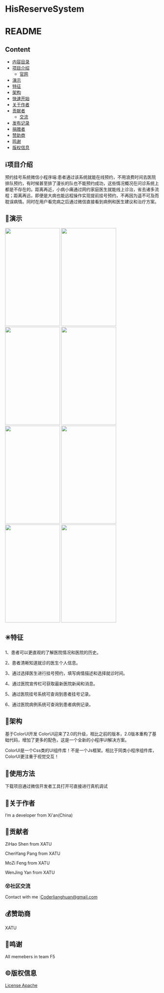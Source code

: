 # HisReserveSystem

# README



## <span id="内容目录"></span>Content

- [内容目录](#内容目录)
- [项目介绍](#项目介绍)
  - [官网](#官网)
- [演示](#演示)
- [特征](#特征)
- [架构](#架构)
- [快速开始](#快速开始)
- [关于作者](#关于作者)
- [贡献者](#贡献者)
  - [交流](#交流)
- [发布记录](CHANGE.md)
- [捐赠者](#捐赠者)
- [赞助商](#赞助商)
- [鸣谢](#鸣谢)
- [版权信息](#版权信息)

## ℹ️<span id="项目介绍"></span>项目介绍





预约挂号系统微信小程序端:患者通过该系统就能在线预约，不用浪费时间去医院排队预约，有时候甚至排了漫长的队也不能预约成功，这些情况概况在问诊系统上都是不存在的。距离再近，小病小痛通过网约家庭医生就能线上诊治，省去诸多流程；距离再远，即便是大病也能远程操作实现提前挂号预约，不再因为遥不可及而耽误病情。同时在用户看完病之后通过微信直接看到病例和医生建议和治疗方案。


## 🌅<span id="演示"></span>演示
<div class="display:inline">
  
<img width="180" height="320" src="https://easy-chat.oss-cn-beijing.aliyuncs.com/his/git/Snipaste_2021-03-26_15-30-38.jpg"/>
<img width="180" height="320" src="https://easy-chat.oss-cn-beijing.aliyuncs.com/his/git/Snipaste_2021-03-26_15-30-58.jpg"/>
<img width="180" height="320" src="https://easy-chat.oss-cn-beijing.aliyuncs.com/his/git/Snipaste_2021-03-26_15-31-26.jpg"/>
<img width="180" height="320" src="https://easy-chat.oss-cn-beijing.aliyuncs.com/his/git/Snipaste_2021-03-26_15-31-42.jpg"/>
</div>
<div class="display:inline">
<img width="180" height="320" src="https://easy-chat.oss-cn-beijing.aliyuncs.com/his/git/Snipaste_2021-03-26_15-31-57.jpg"/>
<img width="180" height="320" src="https://easy-chat.oss-cn-beijing.aliyuncs.com/his/git/Snipaste_2021-03-26_15-32-08.jpg"/>
<img width="180" height="320" src="https://easy-chat.oss-cn-beijing.aliyuncs.com/his/git/Snipaste_2021-03-26_15-32-27.jpg"/>
<img width="180" height="320" src="https://easy-chat.oss-cn-beijing.aliyuncs.com/his/git/Snipaste_2021-03-26_15-32-40.jpg"/>
</div>



## ✳️<span id="特征"></span>特征

 1、患者可以更直观的了解医院情况和医院的历史。

2、患者清晰知道就诊的医生个人信息。

3、通过选择医生进行挂号预约，填写病情描述和选择就诊时间。 

4、通过医院宣传栏可获取最新医院新闻和消息。 

5、通过医院挂号系统可查询到患者挂号记录。

6、通过医院病例系统可查询到患者病例记录。

## 🍊<span id="架构"></span>架构
基于ColorUI开发
ColorUI迎来了2.0的升级，相比之前的版本，2.0版本重构了基础代码，增加了更多的配色，这是一个全新的小程序UI解决方案。

ColorUI是一个Css类的UI组件库！不是一个Js框架。相比于同类小程序组件库，ColorUI更注重于视觉交互！



## 💎<span id="快速开始"></span>使用方法

下载项目通过微信开发者工具打开可直接进行真机调试

## 🙆<span id="关于作者"></span>关于作者

 I’m a developer from Xi'an(China)  
     


## 🌟<span id="贡献者"></span>贡献者

ZiHao Shen from XATU


ChenYang Pang from XATU


MoZi Feng from XATU


WenJing Yan from XATU

### 😵<span id="交流"></span>社区交流
Contact with me :Coderlianghuan@gmail.com


## 💰<span id="赞助商"></span>赞助商

XATU

## 👏<span id="鸣谢"></span>鸣谢

All memebers in team F5


## ©️<span id="版权信息"></span>版权信息

[License Apache](LICENSE)
